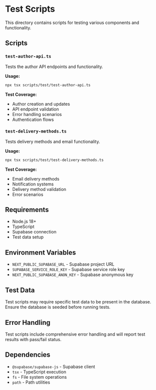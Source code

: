 # Test Scripts

This directory contains scripts for testing various components and functionality.

## Scripts

### `test-author-api.ts`
Tests the author API endpoints and functionality.

**Usage:**
```bash
npx tsx scripts/test/test-author-api.ts
```

**Test Coverage:**
- Author creation and updates
- API endpoint validation
- Error handling scenarios
- Authentication flows

### `test-delivery-methods.ts`
Tests delivery methods and email functionality.

**Usage:**
```bash
npx tsx scripts/test/test-delivery-methods.ts
```

**Test Coverage:**
- Email delivery methods
- Notification systems
- Delivery method validation
- Error scenarios

## Requirements

- Node.js 18+
- TypeScript
- Supabase connection
- Test data setup

## Environment Variables

- `NEXT_PUBLIC_SUPABASE_URL` - Supabase project URL
- `SUPABASE_SERVICE_ROLE_KEY` - Supabase service role key
- `NEXT_PUBLIC_SUPABASE_ANON_KEY` - Supabase anonymous key

## Test Data

Test scripts may require specific test data to be present in the database. Ensure the database is seeded before running tests.

## Error Handling

Test scripts include comprehensive error handling and will report test results with pass/fail status.

## Dependencies

- `@supabase/supabase-js` - Supabase client
- `tsx` - TypeScript execution
- `fs` - File system operations
- `path` - Path utilities
